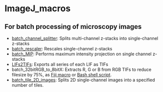 # ImageJ_macros
## For batch processing of microscopy images

* [batch_channel_splitter](https://raw.githubusercontent.com/marco-meer/ImageJ_macros/main/batch_splitter.ijm): Splits multi-channel z-stacks into single-channel z-stacks
* [batch_rescaler](https://raw.githubusercontent.com/marco-meer/ImageJ_macros/main/batch_rescaler.ijm): Rescales single-channel z-stacks
* [batch_MIP](https://raw.githubusercontent.com/marco-meer/ImageJ_macros/main/batch_MIP.ijm): Performs maximum intensity projection on single channel z-stacks
* [LIFs2TIFs](https://raw.githubusercontent.com/marco-meer/ImageJ_macros/main/LIFs2TIFs.ijm): Exports all series of each LIF as TIFs
* batch_32bitRGB_to_8bitX: Extracts R, G or B from RGB TIFs to reduce filesize by 75%, as [Fiji macro](https://raw.githubusercontent.com/marco-meer/ImageJ_macros/main/batch_32bitRGB_to_8bitX.ijm) or [Bash shell script](https://raw.githubusercontent.com/marco-meer/ImageJ_macros/main/batch_32bitRGB_to_8bitX.sh).
* [batch_tile_2D_images](https://raw.githubusercontent.com/marco-meer/ImageJ_macros/main/batch_tile_2D_images.ijm): Splits 2D single-channel images into a specified number of tiles.
